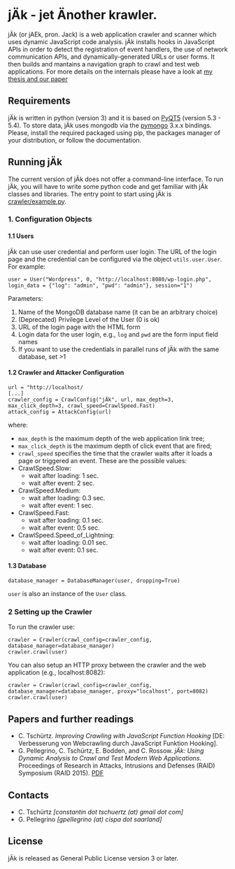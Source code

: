 # jÄk - jet Änother krawler.

jÄk (or jAEk, pron. Jack) is a web application crawler and scanner which uses dynamic JavaScript code analysis. jÄk installs hooks in JavaScript APIs in order to detect the registration of event handlers, the use of network communication APIs, and dynamically-generated URLs or user forms. It then builds and mantains a navigation graph to crawl and test web applications. For more details on the internals please have a look at [my thesis and our paper](#papers-and-further-readings)

## Requirements

jÄk is written in python (version 3) and it is based on [PyQT5](https://riverbankcomputing.com/software/pyqt/intro) (version 5.3 - 5.4). To store data, jÄk uses mongodb via the [pymongo](https://api.mongodb.org/python/current/) 3.x.x bindings. Please, install the required packaged using pip, the packages manager of your distribution, or follow the documentation.

## Running jÄk

The current version of jÄk does not offer a command-line interface. To run jÄk, you will have to write some python code and get familiar with jÄk classes and libraries. The entry point to start using jÄk is [crawler/example.py](https://github.com/ConstantinT/jAEk/blob/master/crawler/example.py). 

### 1. Configuration Objects

#### 1.1 Users
jÄk can use user credential and perform user login. The URL of the login page and the credential can be configured via the object `utils.user.User`. For example:

```
user = User("Wordpress", 0, "http://localhost:8080/wp-login.php", login_data = {"log": "admin", "pwd": "admin"}, session="1")
```
Parameters:
  1. Name of the MongoDB database name (it can be an arbitrary choice)
  2. (Deprecated) Privilege Level of the User (0 is ok)
  3. URL of the login page with the HTML form
  4. Login data for the user login, e.g., `log` and `pwd` are the form input field names 
  5. If you want to use the credentials in parallel runs of jÄk with the same database, set >1

#### 1.2 Crawler and Attacker Configuration

```
url = "http://localhost/
[...]
crawler_config = CrawlConfig("jÄk", url, max_depth=3, max_click_depth=3, crawl_speed=CrawlSpeed.Fast)
attack_config = AttackConfig(url)
```

where:
* `max_depth` is the maximum depth of the web application link tree;
* `max_click_depth` is the maximum depth of click event that are fired;
* `crawl_speed` specifies the time that the crawler waits after it loads a page or triggered an event. These are the possible values:
 * CrawlSpeed.Slow:
   * wait after loading: 1 sec.
    * wait after event: 2 sec.
 * CrawlSpeed.Medium:
   * wait after loading: 0.3 sec.
    * wait after event: 1 sec.
 * CrawlSpeed.Fast:
   * wait after loading: 0.1 sec.
    * wait after event: 0.5 sec.
 * CrawlSpeed.Speed_of_Lightning:
   * wait after loading: 0.01 sec.
    * wait after event: 0.1 sec.

#### 1.3 Database

```
database_manager = DatabaseManager(user, dropping=True)
```

`user` is also an instance of the `User` class.

### 2 Setting up the Crawler

To run the crawler use:

```
crawler = Crawler(crawl_config=crawler_config, database_manager=database_manager)
crawler.crawl(user)
```

You can also setup an HTTP proxy between the crawler and the web application (e.g., localhost:8082):

```
crawler = Crawler(crawl_config=crawler_config, database_manager=database_manager, proxy="localhost", port=8082)
crawler.crawl(user)
```

## Papers and further readings

* C. Tschürtz. *Improving Crawling with JavaScript Function Hooking* [DE: Verbesserung von Webcrawling durch JavaScript Funktion Hooking].
* G. Pellegrino, C. Tschürtz, E. Bodden, and C. Rossow. *jÄk: Using Dynamic Analysis to Crawl and Test Modern Web Applications*. Proceedings of Research in Attacks, Intrusions and Defenses (RAID) Symposium (RAID 2015). [PDF](http://trouge.net/gp/papers/jAEk_raid2015.pdf)

## Contacts

* C. Tschürtz *[constantin dot tschuertz (at) gmail dot com]*
* G. Pellegrino *[gpellegrino (at) cispa dot saarland]*

## License

jÄk is released as General Public License version 3 or later.
